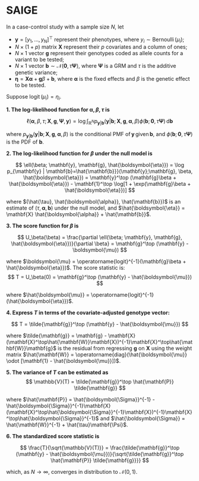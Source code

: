 # SAIGE

In a case-control study with a sample size $N$, let

- $\mathbf{y} = [y_1,\ldots,y_N]^{\top}$ represent their phenotypes, where $y_i \sim \operatorname{Bernoulli}(\mu_i)$;
- $N \times (1 + p)$ matrix $\mathbf{X}$ represent their $p$ covariates and a column of ones;
- $N \times 1$ vector $\mathbf{g}$ represent their genotypes coded as allele counts for a variant to be tested;
- $N \times 1$ vector $\mathbf{b} \sim \mathcal{N}(\mathbf{0}, \tau \mathbf{\Psi})$, where $\mathbf{\Psi}$ is a GRM and $\tau$ is the additive genetic variance;
- $\boldsymbol{\eta} = \mathbf{X} \boldsymbol{\alpha} + \mathbf{g}\beta + \mathbf{b}$, where $\boldsymbol{\alpha}$ is the fixed effects and $\beta$ is the genetic effect to be tested.

Suppose $\operatorname{logit}(\mu_i) = \eta_i$. 

**1. The log-likelihood function for $\boldsymbol{\alpha}, \beta, \tau$ is**

$$
\ell(\boldsymbol{\alpha}, \beta, \tau; \mathbf{X}, \mathbf{g}, \mathbf{\Psi}, \mathbf{y}) = \log \int_{\mathbb{R}^N} p_{\mathbf{y} | \mathbf{b}}(\mathbf{y} | \mathbf{b}; \mathbf{X}, \mathbf{g}, \boldsymbol{\alpha}, \beta) \phi(\mathbf{b}; \mathbf{0}, \tau \mathbf{\Psi}) \, \mathrm{d}\mathbf{b}
$$

where $p_{\mathbf{y} | \mathbf{b}}(\mathbf{y} | \mathbf{b}; \mathbf{X}, \mathbf{g}, \boldsymbol{\alpha}, \beta)$ is the conditional PMF of $\mathbf{y}$ given $\mathbf{b}$, and $\phi(\mathbf{b}; \mathbf{0}, \tau \mathbf{\Psi})$ is the PDF of $\mathbf{b}$.

**2. The log-likelihood function for $\beta$ under the null model is**

$$
\ell(\beta; \mathbf{y}, \mathbf{g}, \hat{\boldsymbol{\eta}}) = \log p_{\mathbf{y} | \mathbf{b}=\hat{\mathbf{b}}}(\mathbf{y};\mathbf{g}, \beta, \hat{\boldsymbol{\eta}}) = \mathbf{y}^\top (\mathbf{g}\beta + \hat{\boldsymbol{\eta}}) - \mathbf{1}^\top \log[1 + \exp(\mathbf{g}\beta + \hat{\boldsymbol{\eta}})]
$$

where $(\hat{\tau}, \hat{\boldsymbol{\alpha}}, \hat{\mathbf{b}})$ is an estimate of $(\tau, \boldsymbol{\alpha}, \mathbf{b})$ under the null model, and $\hat{\boldsymbol{\eta}} = \mathbf{X} \hat{\boldsymbol{\alpha}} + \hat{\mathbf{b}}$.

**3. The score function for $\beta$ is**

$$
U_\beta(\beta) = \frac{\partial \ell(\beta; \mathbf{y}, \mathbf{g}, \hat{\boldsymbol{\eta}})}{\partial \beta} = \mathbf{g}^\top (\mathbf{y} - \boldsymbol{\mu})
$$

where $\boldsymbol{\mu} = \operatorname{logit}^{-1}(\mathbf{g}\beta + \hat{\boldsymbol{\eta}})$. The score statistic is:
$$
T = U_\beta(0) = \mathbf{g}^\top (\mathbf{y} - \hat{\boldsymbol{\mu}})
$$

where $\hat{\boldsymbol{\mu}} = \operatorname{logit}^{-1}(\hat{\boldsymbol{\eta}})$.

**4. Express $T$ in terms of the covariate-adjusted genotype vector:**

$$
T = \tilde{\mathbf{g}}^\top (\mathbf{y} - \hat{\boldsymbol{\mu}})
$$

where $\tilde{\mathbf{g}} = \mathbf{g} - \mathbf{X}(\mathbf{X}^\top\hat{\mathbf{W}}\mathbf{X})^{-1}\mathbf{X}^\top\hat{\mathbf{W}}\mathbf{g}$ is the residual from regressing $\mathbf{g}$ on $\mathbf{X}$ using the weight matrix $\hat{\mathbf{W}} = \operatorname{diag}(\hat{\boldsymbol{\mu}} \odot [\mathbf{1} - \hat{\boldsymbol{\mu}}])$.

**5. The variance of $T$ can be estimated as**
$$
\mathbb{V}(T) = \tilde{\mathbf{g}}^\top \hat{\mathbf{P}} \tilde{\mathbf{g}}
$$

where $\hat{\mathbf{P}} = \hat{\boldsymbol{\Sigma}}^{-1} - \hat{\boldsymbol{\Sigma}}^{-1}\mathbf{X}(\mathbf{X}^\top\hat{\boldsymbol{\Sigma}}^{-1}\mathbf{X})^{-1}\mathbf{X}^\top\hat{\boldsymbol{\Sigma}}^{-1}$ and $\hat{\boldsymbol{\Sigma}} = \hat{\mathbf{W}}^{-1} + \hat{\tau}\mathbf{\Psi}$.


**6. The standardized score statistic is**

$$
\frac{T}{\sqrt{\mathbb{V}(T)}} = \frac{\tilde{\mathbf{g}}^\top (\mathbf{y} - \hat{\boldsymbol{\mu}})}{\sqrt{\tilde{\mathbf{g}}^\top \hat{\mathbf{P}} \tilde{\mathbf{g}}}}
$$

which, as $N \to \infty$, converges in distribution to $\mathcal{N}(0, 1)$.

